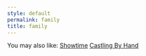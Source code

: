 ```yaml
---
style: default
permalink: family
title: family
---
```

You may also like:
[Showtime](http://scp-wiki.net/showtime)
[Castling By Hand](http://scp-wiki.net/castling-by-hand)